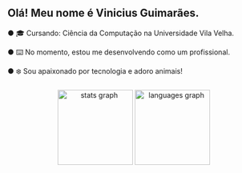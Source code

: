 <h2 align="left">Olá! Meu nome é Vinicius Guimarães.</h2>

<p align="left"> ● 🎓 Cursando: Ciência da Computação na Universidade Vila Velha.</p>
<p align="left"> ● ⌨️ No momento, estou me desenvolvendo como um profissional. </p>
<p align="left"> ● ❄️ Sou apaixonado por tecnologia e adoro animais!</p>

###

<div align="center">
  <img src="https://github-readme-stats.vercel.app/api?username=vcoutinho8&hide_title=false&hide_rank=false&show_icons=true&include_all_commits=true&count_private=true&disable_animations=false&theme=dracula&locale=en&hide_border=false&order=1" height="150" alt="stats graph"  />
  <img src="https://github-readme-stats.vercel.app/api/top-langs?username=vcoutinho8&locale=en&hide_title=false&layout=compact&card_width=320&langs_count=5&theme=tokyonight&hide_border=false&order=2" height="150" alt="languages graph"  />
</div>

###



###

